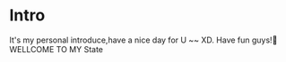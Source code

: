 # Intro
It's my personal introduce,have a nice day for U ~~ XD.
Have fun guys!🤣WELLCOME TO MY State
